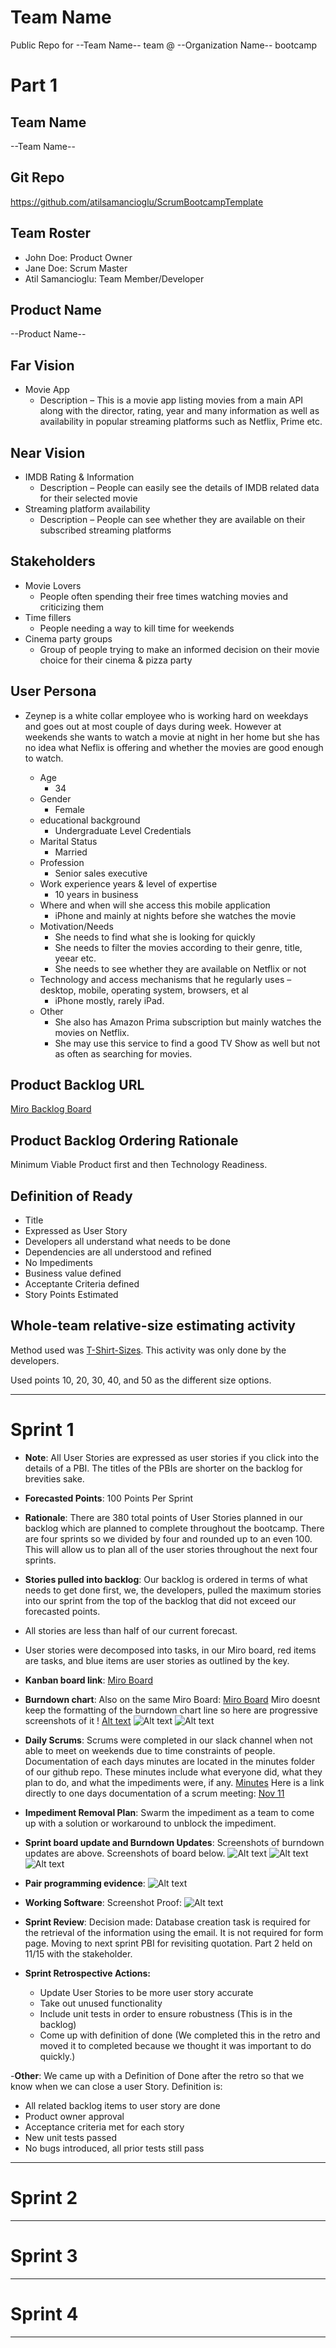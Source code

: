# **Team Name**

Public Repo for --Team Name-- team @ --Organization Name-- bootcamp

# Part 1

## Team Name

--Team Name--

## Git Repo

<https://github.com/atilsamancioglu/ScrumBootcampTemplate>

## Team Roster

- John Doe: Product Owner
- Jane Doe: Scrum Master
- Atil Samancioglu: Team Member/Developer

## Product Name

--Product Name--

## Far Vision

- Movie App
  - Description – This is a movie app listing movies from a main API along with the director, rating, year and many information as well as availability in popular streaming platforms such as Netflix, Prime etc.

## Near Vision

- IMDB Rating & Information
  - Description – People can easily see the details of IMDB related data for their selected movie
- Streaming platform availability
  - Description – People can see whether they are available on their subscribed streaming platforms


## Stakeholders

- Movie Lovers
  - People often spending their free times watching movies and criticizing them
- Time fillers
  - People needing a way to kill time for weekends
- Cinema party groups
  - Group of people trying to make an informed decision on their movie choice for their cinema & pizza party

## User Persona

- Zeynep is a white collar employee who is working hard on weekdays and goes out at most couple of days during week. However at weekends she wants to watch a movie at night in her home but she has no idea what Neflix is offering and whether the movies are good enough to watch.

  - Age
    - 34
  - Gender
    - Female
  - educational background
    - Undergraduate Level Credentials
  - Marital Status
    - Married
  - Profession
    - Senior sales executive
  - Work experience years & level of expertise
    - 10 years in business
  - Where and when will she access this mobile application
    - iPhone and mainly at nights before she watches the movie
  - Motivation/Needs
    - She needs to find what she is looking for quickly
    - She needs to filter the movies according to their genre, title, yeear etc.
    - She needs to see whether they are available on Netflix or not
  - Technology and access mechanisms that he regularly uses – desktop, mobile, operating system, browsers, et al
    - iPhone mostly, rarely iPad.
  - Other
    - She also has Amazon Prima subscription but mainly watches the movies on Netflix.
    - She may use this service to find a good TV Show as well but not as often as searching for movies.

## Product Backlog URL

[Miro Backlog Board](https://miro.com/)

## Product Backlog Ordering Rationale

Minimum Viable Product first and then Technology Readiness.

## Definition of Ready

- Title
- Expressed as User Story
- Developers all understand what needs to be done
- Dependencies are all understood and refined
- No Impediments
- Business value defined
- Acceptante Criteria defined
- Story Points Estimated

## Whole-team relative-size estimating activity

Method used was [T-Shirt-Sizes](https://www.c-sharpcorner.com/article/agile-story-point-estimation-techniques-t-shirt-sizing/). This activity was only done by the developers.

Used points 10, 20, 30, 40, and 50 as the different size options.

---

# Sprint 1

- **Note**: All User Stories are expressed as user stories if you click into the details of a PBI. The titles of the PBIs are shorter on the backlog for brevities sake.

- **Forecasted Points**: 100 Points Per Sprint
- **Rationale**: There are 380 total points of User Stories planned in our backlog which are planned to complete throughout the bootcamp. There are four sprints so we divided by four and rounded up to an even 100. This will allow us to plan all of the user stories throughout the next four sprints.

- **Stories pulled into backlog**: Our backlog is ordered in terms of what needs to get done first, we, the developers, pulled the maximum stories into our sprint from the top of the backlog that did not exceed our forecasted points.

- All stories are less than half of our current forecast.
- User stories were decomposed into tasks, in our Miro board, red items are tasks, and blue items are user stories as outlined by the key.

- **Kanban board link**: [Miro Board](https://miro.com/)

- **Burndown chart**: Also on the same Miro Board: [Miro Board](https://miro.com/) 
Miro doesnt keep the formatting of the burndown chart line so here are progressive screenshots of it !
[Alt text](/ProjectManagement/Sprint1/burndown1.png?raw=true) 
![Alt text](/ProjectManagement/Sprint1/burndown2.png?raw=true) 
![Alt text](/ProjectManagement/Sprint1/burndown3.png?raw=true)

- **Daily Scrums**: Scrums were completed in our slack channel when not able to meet on weekends due to time constraints of people. Documentation of each days minutes are located in the minutes folder of our github repo. These minutes include what everyone did, what they plan to do, and what the impediments were, if any.
[Minutes](https://github.com/mrtyson93/insurancemasters/tree/main/ProjectManagement/minutes) 
Here is a link directly to one days documentation of a scrum meeting: [Nov 11](https://github.com/mrtyson93/insurancemasters/blob/main/ProjectManagement/minutes/11%20Nov%20-%20daily%20scrum.docx)

- **Impediment Removal Plan**: Swarm the impediment as a team to come up with a solution or workaround to unblock the impediment.

- **Sprint board update and Burndown Updates**: Screenshots of burndown updates are above. Screenshots of board below. 
![Alt text](/ProjectManagement/Sprint1/backlog1.png?raw=true) 
![Alt text](/ProjectManagement/Sprint1/backlog2.png?raw=true) 
![Alt text](/ProjectManagement/Sprint1/backlog3.png?raw=true)

- **Pair programming evidence**: ![Alt text](/ProjectManagement/Sprint1/pairprogram1.png?raw=true) 

- **Working Software**: Screenshot Proof:
  ![Alt text](/ProjectManagement/Sprint1/websiteproof.png?raw=true)

- **Sprint Review**: 
Decision made: Database creation task is required for the retrieval of the information using the email. It is not required for form page. Moving to next sprint PBI for revisiting quotation. Part 2 held on 11/15 with the stakeholder.

- **Sprint Retrospective Actions:**
  - Update User Stories to be more user story accurate
  - Take out unused functionality
  - Include unit tests in order to ensure robustness (This is in the backlog)
  - Come up with definition of done (We completed this in the retro and moved it to completed because we thought it was important to do quickly.)

-**Other**: We came up with a Definition of Done after the retro so that we know when we can close a user Story. Definition is:

- All related backlog items to user story are done
- Product owner approval
- Acceptance criteria met for each story
- New unit tests passed
- No bugs introduced, all prior tests still pass

---

# Sprint 2


---

# Sprint 3

---

# Sprint 4

---
